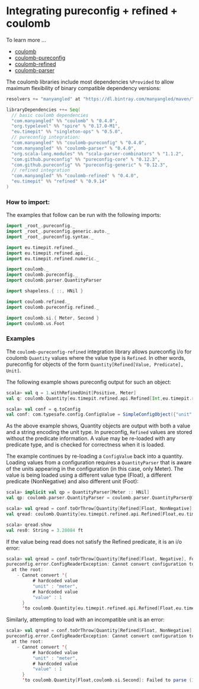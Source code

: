 # Integrating pureconfig + refined + coulomb

To learn more ...

* [coulomb](../README.md#tutorial)
* [coulomb-pureconfig](../coulomb-pureconfig/README.md)
* [coulomb-refined](../coulomb-refined/README.md)
* [coulomb-parser](../coulomb-parser/README.md)

The coulomb libraries include most dependencies `%Provided` to allow maximum flexibility
of binary compatible dependency versions:

```scala
resolvers += "manyangled" at "https://dl.bintray.com/manyangled/maven/"

libraryDependencies ++= Seq(
  // basic coulomb dependencies
  "com.manyangled" %% "coulomb" % "0.4.0",
  "org.typelevel" %% "spire" % "0.17.0-M1",
  "eu.timepit" %% "singleton-ops" % "0.5.0",
  // pureconfig integration:
  "com.manyangled" %% "coulomb-pureconfig" % "0.4.0",
  "com.manyangled" %% "coulomb-parser" % "0.4.0",
  "org.scala-lang.modules" %% "scala-parser-combinators" % "1.1.2",
  "com.github.pureconfig" %% "pureconfig-core" % "0.12.3",
  "com.github.pureconfig" %% "pureconfig-generic" % "0.12.3",
  // refined integration
  "com.manyangled" %% "coulomb-refined" % "0.4.0",  
  "eu.timepit" %% "refined" % "0.9.14"
)
```

### How to import:

The examples that follow can be run with the following imports:

```scala
import _root_.pureconfig._
import _root_.pureconfig.generic.auto._
import _root_.pureconfig.syntax._

import eu.timepit.refined._
import eu.timepit.refined.api._
import eu.timepit.refined.numeric._

import coulomb._
import coulomb.pureconfig._
import coulomb.parser.QuantityParser

import shapeless.{ ::, HNil }

import coulomb.refined._
import coulomb.pureconfig.refined._

import coulomb.si.{ Meter, Second }
import coulomb.us.Foot
```

### Examples

The `coulomb-pureconfig-refined` integration library allows pureconfig i/o for coulomb `Quantity` values
where the value type is `Refined`.
In other words, pureconfig for objects of the form `Quantity[Refined[Value, Predicate], Unit]`.

The following example shows pureconfig output for such an object:

```scala
scala> val q = 1.withRefinedUnit[Positive, Meter]
val q: coulomb.Quantity[eu.timepit.refined.api.Refined[Int,eu.timepit.refined.numeric.Positive],coulomb.si.Meter] = Quantity(1)

scala> val conf = q.toConfig
val conf: com.typesafe.config.ConfigValue = SimpleConfigObject({"unit":"meter","value":1})
```

As the above example shows, Quantity objects are output with both a value and a string encoding the unit type.
In pureconfig, `Refined` values are stored without the predicate information.
A value may be re-loaded with any predicate type, and is checked for correctness when it is loaded.

The example continues by re-loading a `ConfigValue` back into a quantity.
Loading values from a configuration requires a `QuantityParser` that is aware of the units
appearing in the configuration (in this case, only Meter).
The value is being loaded using a different value type (Float),
a different predicate (NonNegative) and also different unit (Foot):

```scala
scala> implicit val qp = QuantityParser[Meter :: HNil]
val qp: coulomb.parser.QuantityParser = coulomb.parser.QuantityParser@7177604e

scala> val qread = conf.toOrThrow[Quantity[Refined[Float, NonNegative], Foot]]
val qread: coulomb.Quantity[eu.timepit.refined.api.Refined[Float,eu.timepit.refined.numeric.NonNegative],coulomb.us.Foot] = Quantity(3.28084)

scala> qread.show
val res0: String = 3.28084 ft
```

If the value being read does not satisfy the Refined predicate, it is an i/o error:

```scala
scala> val qread = conf.toOrThrow[Quantity[Refined[Float, Negative], Foot]]
pureconfig.error.ConfigReaderException: Cannot convert configuration to a coulomb.Quantity. Failures are:
  at the root:
    - Cannot convert '{
          # hardcoded value
          "unit" : "meter",
          # hardcoded value
          "value" : 1
      }
      'to coulomb.Quantity[eu.timepit.refined.api.Refined[Float,eu.timepit.refined.numeric.Negative],coulomb.us.Foot]: Predicate failed: (3.28084 < 0.0)..
```

Similarly, attempting to load with an incompatible unit is an error:

```scala
scala> val qread = conf.toOrThrow[Quantity[Refined[Float, NonNegative], Second]]
pureconfig.error.ConfigReaderException: Cannot convert configuration to a coulomb.Quantity. Failures are:
  at the root:
    - Cannot convert '{
          # hardcoded value
          "unit" : "meter",
          # hardcoded value
          "value" : 1
      }
      'to coulomb.Quantity[Float,coulomb.si.Second]: Failed to parse (1.0, meter) ==> coulomb.si.Second.
```
